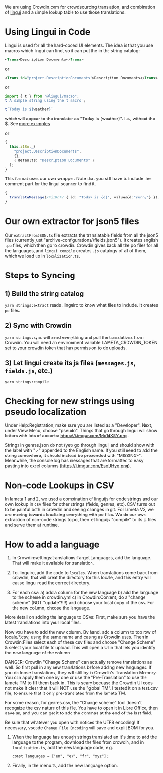 We are using Crowdin.com for crowdsourcing translation, and combination of [lingui](https://lingui.js.org/) and a simple lookup table to use those translations.

# Using Lingui in Code

Lingui is used for all the hard-coded UI elements. The idea is that you use macros which lingui can find, so it can put the in the string catalog:

```xml
<Trans>Description Documents</Trans>
```

or

```xml
<Trans id="project.DescriptionDocuments">Description Documents</Trans>
```

or

```ts
import { t } from "@lingui/macro";
t`A simple string using the t macro`;
```

```ts
t`Today is ${weather}`;
```

which will appear to the translator as "Today is {weather}". I.e., without the $. See [more examples](https://lingui.js.org/ref/macro.html#examples-of-js-macros)

or

```ts
{
  this.i18n._(
    "project.DescriptionDocuments",
    {},
    { defaults: "Description Documents" }
  );
}
```

This format uses our own wrapper. Note that you still have to include the comment part for the lingui scanner to find it.

```ts
{
  translateMessage(/*i18n*/ { id: "Today is {d}", values{d:"sunny"} });
}
```

# Our own extractor for json5 files

Our `extractFromJSON.ts` file extracts the translatable fields from all the json5 files (currently just "archive-configurations/<theconfig>/fields.json5"). It creates english `.po` files, which then go to crowdin. Crowdin gives back all the po files for all the languages, and `lingui compile` creates `.js` catalogs of all of them, which we load up in `localization.ts`.

# Steps to Syncing

## 1) Build the string catalog

`yarn strings:extract` reads .linguirc to know what files to include. It creates `po` files.

## 2) Sync with Crowdin

`yarn strings:sync` will send everything and pull the translations from Crowdin. You will need an environment variable LAMETA_CROWDIN_TOKEN set to your crowdin token that has permission to do uploads.

## 3) Let lingui create its js files (`messages.js`, `fields.js`, etc.)

`yarn strings:compile`

# Checking for new strings using pseudo localization

Under Help:Registration, make sure you are listed as a "Developer". Next, under View Menu, choose "pseudo". Things that go through lingui will show letters with lots of accents: https://i.imgur.com/Mc1dX8Y.png.

Strings in genres.json do not (yet) go through lingui, and should show with the label with "✓" appended to the English name. If you still need to add the string somewhere, it should instead be prepended with "MISSING-". Meanwhile, the console log has messages that are formatted to easy pasting into excel columns (https://i.imgur.com/EsoUHyq.png).

# Non-code Lookups in CSV

In lameta 1 and 2, we used a combination of linguijs for code strings and our own lookup in csv files for other strings (fields, genres, etc). CSV turns out to be painful both in crowdin and seeing changes in git. For lameta V3, we are moving towards localizing everything with po files. We do our own extraction of non-code strings to po, then let linguijs "compile" to its js files and serve them at runtime.

# How to add a language

1. In Crowdin:settings:translations:Target Languages, add the language. That will make it available for translation.

1. To .linguirc, add the code to `locales`. When translations come back from crowdin, that will creat the directory for this locale, and this entry will cause lingui read the correct directory.

1. For each csv: a) add a column for the new language b) add the language to the scheme in crowdin.yml c) in Crowdin:Content, do a "change scheme" (NOT "update"!!!!) and choose your local copy of the csv. For the new column, choose the language.

More detail on adding the language to CSVs:
First, make sure you have the latest translations into your local files.

Now you have to add the new column. By hand, add a column to top row of locale/\*.csv, using the same name and casing as Crowdin uses. Then in Crowdin:Files select each of these csv files and choose "Change Scheme" & select your local file to upload. This will open a UI in that lets you identify the new language of the column.

DANGER: Crowdin "Change Scheme" can actually remove translations as well. So first pull in any new translations before adding new languages.
If you do loose translations, they will still by in Crowdin's Translation Memory. You can apply them one by one or use the "Pre-Translation" to use the lameta TM to fill them back in. This is scary becuase the Crowdin UI does not make it clear that it will NOT use the "global TM". I tested it on a test.csv file, to ensure that it only pre-translates from the lameta TM.

For some reason, for genres.csv, the "Change scheme" tool doesn't recognize the csv nature of this file. You have to open it in Libre Office, then save as, and you can get it to add the commas at the end of the last field.

Be sure that whatever you open with notices the UTF8 encoding! If necessary, vscode `Change File Encoding` will save and explit BOM for you.

1. When the language has enough strings translated an it's time to add the language to the program, download the files from crowdin, and in `localization.ts`, add the new language code, e.g.

   `const languages = ["en", "es", "fr", "xyz"];`

1. Finally, in the menu.ts, add the new language option.

